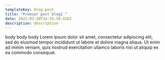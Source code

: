 ```yaml
---
templateKey: blog-post
title: "Premier post blog2 "
date: 2021-03-20T14:35:59.416Z
description: description
---
```

body body body Lorem ipsum dolor sit amet, consectetur adipiscing elit, sed do eiusmod tempor incididunt ut labore et dolore magna aliqua. Ut enim ad minim veniam, quis nostrud exercitation ullamco laboris nisi ut aliquip ex ea commodo consequat.